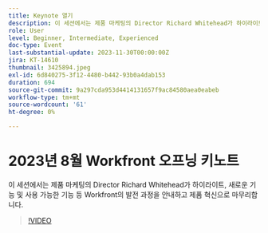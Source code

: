 ```yaml
---
title: Keynote 열기
description: 이 세션에서는 제품 마케팅의 Director Richard Whitehead가 하이라이트, 새로운 기능 및 사용 가능한 기능 등 Workfront의 발전 과정을 안내하고 제품 혁신으로 마무리합니다.
role: User
level: Beginner, Intermediate, Experienced
doc-type: Event
last-substantial-update: 2023-11-30T00:00:00Z
jira: KT-14610
thumbnail: 3425894.jpeg
exl-id: 6d840275-3f12-4480-b442-93b0a4dab153
duration: 694
source-git-commit: 9a297cda953d4414131657f9ac84580aea0eabeb
workflow-type: tm+mt
source-wordcount: '61'
ht-degree: 0%

---
```


# 2023년 8월 Workfront 오프닝 키노트

이 세션에서는 제품 마케팅의 Director Richard Whitehead가 하이라이트, 새로운 기능 및 사용 가능한 기능 등 Workfront의 발전 과정을 안내하고 제품 혁신으로 마무리합니다.

>[!VIDEO](https://video.tv.adobe.com/v/3425894/?learn=on)
